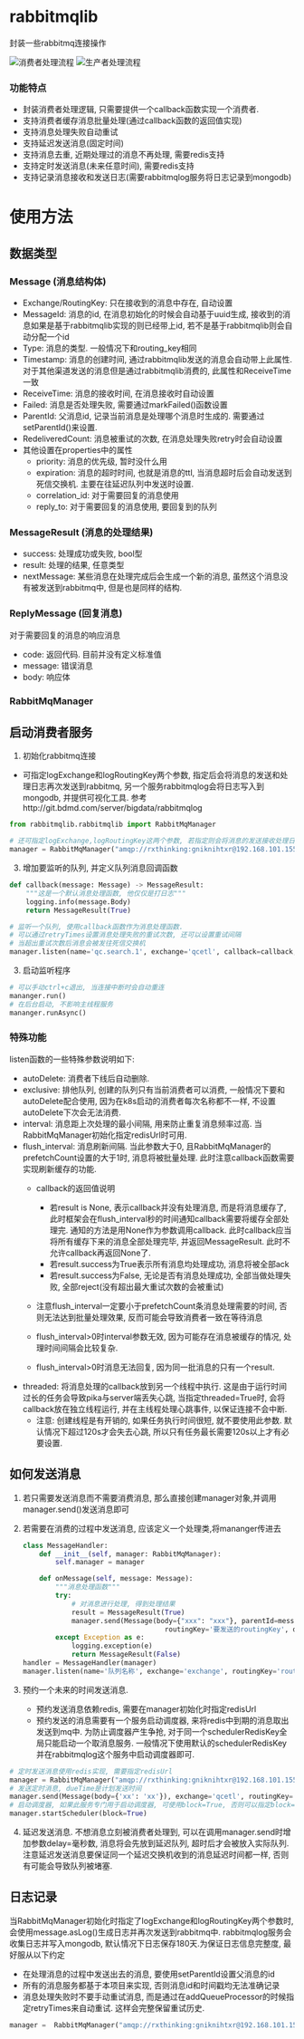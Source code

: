 # rabbitmqlib

封装一些rabbitmq连接操作

![消费者处理流程](consumer.jpg)
![生产者处理流程](producer.jpg)

### 功能特点

* 封装消费者处理逻辑, 只需要提供一个callback函数实现一个消费者.
* 支持消费者缓存消息批量处理(通过callback函数的返回值实现)
* 支持消息处理失败自动重试
* 支持延迟发送消息(固定时间)
* 支持消息去重, 近期处理过的消息不再处理, 需要redis支持
* 支持定时发送消息(未来任意时间), 需要redis支持
* 支持记录消息接收和发送日志(需要rabbitmqlog服务将日志记录到mongodb)

# 使用方法

## 数据类型

### Message (消息结构体)

* Exchange/RoutingKey: 只在接收到的消息中存在, 自动设置
* MessageId: 消息的id,  在消息初始化的时候会自动基于uuid生成, 接收到的消息如果是基于rabbitmqlib实现的则已经带上id, 若不是基于rabbitmqlib则会自动分配一个id
* Type: 消息的类型. 一般情况下和routing_key相同
* Timestamp: 消息的创建时间, 通过rabbitmqlib发送的消息会自动带上此属性. 对于其他渠道发送的消息但是通过rabbitmqlib消费的, 此属性和ReceiveTime一致
* ReceiveTime: 消息的接收时间, 在消息接收时自动设置
* Failed: 消息是否处理失败, 需要通过markFailed()函数设置
* ParentId: 父消息id, 记录当前消息是处理哪个消息时生成的. 需要通过setParentId()来设置.
* RedeliveredCount: 消息被重试的次数, 在消息处理失败retry时会自动设置
* 其他设置在properties中的属性
  * priority: 消息的优先级, 暂时没什么用
  * expiration: 消息的超时时间, 也就是消息的ttl, 当消息超时后会自动发送到死信交换机.  主要在往延迟队列中发送时设置.
  * correlation_id: 对于需要回复的消息使用
  * reply_to: 对于需要回复的消息使用, 要回复到的队列

### MessageResult (消息的处理结果)

* success: 处理成功或失败,  bool型
* result: 处理的结果, 任意类型
* nextMessage: 某些消息在处理完成后会生成一个新的消息, 虽然这个消息没有被发送到rabbitmq中, 但是也是同样的结构.

### ReplyMessage (回复消息)

对于需要回复的消息的响应消息

* code: 返回代码. 目前并没有定义标准值
* message: 错误消息
* body: 响应体

### RabbitMqManager

## 启动消费者服务

1. 初始化rabbitmq连接

* 可指定logExchange和logRoutingKey两个参数, 指定后会将消息的发送和处理日志再次发送到rabbitmq, 另一个服务rabbitmqlog会将日志写入到mongodb, 并提供可视化工具. 参考http://git.bdmd.com/server/bigdata/rabbitmqlog

```python
from rabbitmqlib.rabbitmqlib import RabbitMqManager

# 还可指定logExchange,logRoutingKey这两个参数, 若指定则会将消息的发送接收处理日志发送到rabbitmq中, 可通过rabbitmqlog服务对日志进行收集和查看.
manager = RabbitMqManager("amqp://rxthinking:gniknihtxr@192.168.101.155:42158/%2F")

```

3. 增加要监听的队列, 并定义队列消息回调函数

```python
def callback(message: Message) -> MessageResult:
    """这是一个默认消息处理函数, 他仅仅是打日志"""
    logging.info(message.Body)
    return MessageResult(True)

# 监听一个队列, 使用callback函数作为消息处理函数. 
# 可以通过retryTimes设置消息处理失败的重试次数, 还可以设置重试间隔
# 当超出重试次数后消息会被发往死信交换机
manager.listen(name='qc.search.1', exchange='qcetl', callback=callback, deadExchange='qcetl.dead', retryTimes=3)
```

3. 启动监听程序

```python
# 可以手动ctrl+c退出, 当连接中断时会自动重连
mananger.run()
# 在后台启动, 不影响主线程服务
mananger.runAsync()
```

### 特殊功能

listen函数的一些特殊参数说明如下:

* autoDelete: 消费者下线后自动删除.
* exclusive: 排他队列, 创建的队列只有当前消费者可以消费, 一般情况下要和autoDelete配合使用, 因为在k8s启动的消费者每次名称都不一样, 不设置autoDelete下次会无法消费.
* interval: 消息距上次处理的最小间隔, 用来防止重复消息频率过高. 当RabbitMqManager初始化指定redisUrl时可用.
* flush_interval: 消息刷新间隔. 当此参数大于0, 且RabbitMqManager的prefetchCount设置的大于1时, 消息将被批量处理. 此时注意callback函数需要实现刷新缓存的功能.
  * callback的返回值说明

    * 若result is None, 表示callback并没有处理消息, 而是将消息缓存了, 此时框架会在flush_interval秒的时间通知callback需要将缓存全部处理完. 通知的方法是用None作为参数调用callback.  此时callback应当将所有缓存下来的消息全部处理完毕, 并返回MessageResult. 此时不允许callback再返回None了.
    * 若result.success为True表示所有消息均处理成功, 消息将被全部ack
    * 若result.success为False, 无论是否有消息处理成功, 全部当做处理失败, 全部reject(没有超出最大重试次数的会被重试)
  * 注意flush_interval一定要小于prefetchCount条消息处理需要的时间, 否则无法达到批量处理效果, 反而可能会导致消费者一致在等待消息
  * flush_interval>0时interval参数无效, 因为可能存在消息被缓存的情况, 处理时间间隔会比较复杂.
  * flush_interval>0时消息无法回复, 因为同一批消息的只有一个result.
* threaded:   将消息处理的callback放到另一个线程中执行.   这是由于运行时间过长的任务会导致pika与server端丢失心跳, 当指定threaded=True时, 会将callback放在独立线程运行, 并在主线程处理心跳事件, 以保证连接不会中断.
  * 注意: 创建线程是有开销的, 如果任务执行时间很短, 就不要使用此参数. 默认情况下超过120s才会失去心跳, 所以只有任务最长需要120s以上才有必要设置.

## 如何发送消息

1. 若只需要发送消息而不需要消费消息, 那么直接创建manager对象,并调用manager.send()发送消息即可
2. 若需要在消费的过程中发送消息, 应该定义一个处理类,将mananger传进去

   ```python
   class MessageHandler:
       def __init__(self, manager: RabbitMqManager):
           self.manager = manager

       def onMessage(self, message: Message):
           """消息处理函数"""
           try:
               # 对消息进行处理, 得到处理结果
               result = MessageResult(True)
               manager.send(Message(body={"xxx": "xxx"}, parentId=message.MessageId), exchange='要发送的exchange', 
                                      routingKey='要发送的routingKey', delay=60000)
           except Exception as e:
               logging.exception(e)
               return MessageResult(False)
   handler = MessageHandler(manager)
   manager.listen(name='队列名称', exchange='exchange', routingKey='routingKey', callback=handler.onMessage)
   ```
3. 预约一个未来的时间发送消息.

   * 预约发送消息依赖redis, 需要在manager初始化时指定redisUrl
   * 预约发送的消息需要有一个服务启动调度器, 来将redis中到期的消息取出发送到mq中. 为防止调度器产生争抢, 对于同一个schedulerRedisKey全局只能启动一个取消息服务. 一般情况下使用默认的schedulerRedisKey并在rabbitmqlog这个服务中启动调度器即可.

```python
# 定时发送消息使用redis实现, 需要指定redisUrl
manager = RabbitMqManager("amqp://rxthinking:gniknihtxr@192.168.101.155:42158/%2F", redisUrl='redis://192.168.101.155:6379/0', schedulerRedisKey='qcetl')
# 发送定时消息, dueTime是计划发送时间
manager.send(Message(body={'xx': 'xx'}), exchange='qcetl', routingKey='test', dueTime=datetime.strftime('2022-02-03 00:00:00', '%Y-%m-%d %H:%M:%S'))
# 启动调度器, 如果此服务专门用于启动调度器, 可使用block=True, 否则可以指定block=False, 在用manager.run()启动.
manager.startScheduler(block=True)
```

4. 延迟发送消息.  不想消息立刻被消费者处理到, 可以在调用manager.send时增加参数delay=毫秒数,  消息将会先放到延迟队列, 超时后才会被放入实际队列.   注意延迟发送消息要保证同一个延迟交换机收到的消息延迟时间都一样, 否则有可能会导致队列被堵塞.

## 日志记录

当RabbitMqManager初始化时指定了logExchange和logRoutingKey两个参数时, 会使用message.asLog()生成日志并再次发送到rabbitmq中. rabbitmqlog服务会收集日志并写入mongodb, 默认情况下日志保存180天.为保证日志信息完整度, 最好服从以下约定

* 在处理消息的过程中发送出去的消息,  要使用setParentId设置父消息的id
* 所有的消息服务都基于本项目来实现, 否则消息id和时间戳均无法准确记录
* 消息处理失败时不要手动重试消息, 而是通过在addQueueProcessor的时候指定retryTimes来自动重试. 这样会完整保留重试历史.

```python
manager =  RabbitMqManager("amqp://rxthinking:gniknihtxr@192.168.101.155:42158/%2F", logExchange='qcetllog', logRoutingKey='qcetllog')
```
